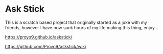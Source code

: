 # Ask Stick
This is a scratch based project that originally started as a joke with my friends, however I have now sunk hours of my life making this thing, enjoy...

https://proyo9.github.io/askstick/

https://github.com/Proyo9/askstick/wiki

